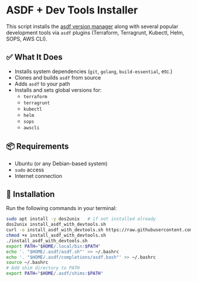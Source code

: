 # ASDF + Dev Tools Installer

This script installs the [asdf version manager](https://github.com/asdf-vm/asdf) along with several popular development tools via `asdf` plugins (Terraform, Terragrunt, Kubectl, Helm, SOPS, AWS CLI).

## ✅ What It Does

- Installs system dependencies (`git`, `golang`, `build-essential`, etc.)
- Clones and builds `asdf` from source
- Adds `asdf` to your path
- Installs and sets global versions for:
  - `terraform`
  - `terragrunt`
  - `kubectl`
  - `helm`
  - `sops`
  - `awscli`

## 📦 Requirements

- Ubuntu (or any Debian-based system)
- `sudo` access
- Internet connection

## 🚀 Installation

Run the following commands in your terminal:

```bash
sudo apt install -y dos2unix   # if not installed already
dos2unix install_asdf_with_devtools.sh
curl -o install_asdf_with_devtools.sh https://raw.githubusercontent.com/AlenJoseph/infatool-asdf/refs/heads/main/install_asdf_with_devtools.sh
chmod +x install_asdf_with_devtools.sh
./install_asdf_with_devtools.sh
export PATH="$HOME/.local/bin:$PATH"
echo '. "$HOME/.asdf/asdf.sh"' >> ~/.bashrc
echo '. "$HOME/.asdf/completions/asdf.bash"' >> ~/.bashrc
source ~/.bashrc
# Add shim directory to PATH
export PATH="$HOME/.asdf/shims:$PATH"

